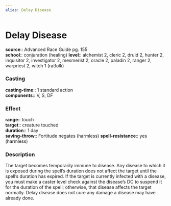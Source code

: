 ```yaml
---
alias: Delay Disease
---
```


# Delay Disease 

**source**:: Advanced Race Guide pg. 155  
**school**:: conjuration (healing)
**level**:: alchemist 2, cleric 2, druid 2, hunter 2, inquisitor 2, investigator 2, mesmerist 2, oracle 2, paladin 2, ranger 2, warpriest 2, witch 1 (ratfolk)

### Casting 

**casting-time**:: 1 standard action  
**components**:: V, S, DF

### Effect 

**range**:: touch  
**target**:: creature touched  
**duration**:: 1 day  
**saving-throw**:: Fortitude negates (harmless)
**spell-resistance**:: yes (harmless)

### Description 

The target becomes temporarily immune to disease. Any disease to which it is exposed during the spell’s duration does not affect the target until the spell’s duration has expired. If the target is currently infected with a disease, you must make a caster level check against the disease’s DC to suspend it for the duration of the spell; otherwise, that disease affects the target normally. Delay disease does not cure any damage a disease may have already done.
